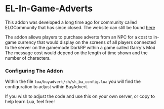 # EL-In-Game-Adverts
This addon was developed a long time ago for community called ELGCommunity that has since closed. The website can still be found [here](https://www.metallicgloss.com/projects/elgcommunity/ "ELGCommunity")

The addon allows players to purchase adverts from an NPC for a cost to in-game currency that would display on the screens of all players connected to the server on the gamemode DarkRP within a game called Garry's Mod
The message cost would depend on the length of time shown and the number of characters. 

### Configuring The Addon
Within the file `lua/buyadvert/sh/sh_ba_config.lua` you will find the configuration to adjust within BuyAdvert.

If you wish to adjust the code and use this on your own server, or copy to help learn Lua, feel free!
